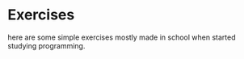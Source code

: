# Exercises

here are some simple exercises mostly made in school when started studying programming.